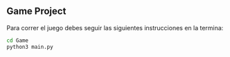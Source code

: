 ## Game Project

Para correr el juego debes seguir las siguientes instrucciones en la termina:
 
```sh
cd Game
python3 main.py
```